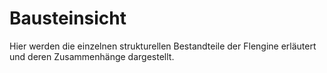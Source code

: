 # Bausteinsicht

Hier werden die einzelnen strukturellen Bestandteile der Flengine erläutert und deren Zusammenhänge dargestellt.
